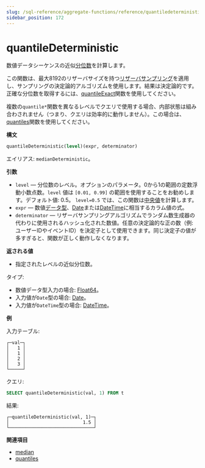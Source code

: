 ```yaml
---
slug: /sql-reference/aggregate-functions/reference/quantiledeterministic
sidebar_position: 172
---
```


# quantileDeterministic

数値データシーケンスの近似[分位数](https://ja.wikipedia.org/wiki/分位数)を計算します。

この関数は、最大8192のリザーバサイズを持つ[リザーバサンプリング](https://ja.wikipedia.org/wiki/リザーバサンプリング)を適用し、サンプリングの決定論的アルゴリズムを使用します。結果は決定論的です。正確な分位数を取得するには、[quantileExact](../../../sql-reference/aggregate-functions/reference/quantileexact.md#quantileexact)関数を使用してください。

複数の`quantile*`関数を異なるレベルでクエリで使用する場合、内部状態は組み合わされません（つまり、クエリは効率的に動作しません）。この場合は、[quantiles](../../../sql-reference/aggregate-functions/reference/quantiles.md#quantiles)関数を使用してください。

**構文**

``` sql
quantileDeterministic(level)(expr, determinator)
```

エイリアス: `medianDeterministic`。

**引数**

- `level` — 分位数のレベル。オプションのパラメータ。0から1の範囲の定数浮動小数点数。`level` 値は `[0.01, 0.99]` の範囲を使用することをお勧めします。デフォルト値: 0.5。 `level=0.5` では、この関数は[中央値](https://ja.wikipedia.org/wiki/中央値)を計算します。
- `expr` — 数値[データ型](../../../sql-reference/data-types/index.md#data_types)、[Date](../../../sql-reference/data-types/date.md)または[DateTime](../../../sql-reference/data-types/datetime.md)に相当するカラム値の式。
- `determinator` — リザーバサンプリングアルゴリズムでランダム数生成器の代わりに使用されるハッシュ化された数値。任意の決定論的な正の数（例: ユーザーIDやイベントID）を決定子として使用できます。同じ決定子の値が多すぎると、関数が正しく動作しなくなります。

**返される値**

- 指定されたレベルの近似分位数。

タイプ:

- 数値データ型入力の場合: [Float64](../../../sql-reference/data-types/float.md)。
- 入力値が`Date`型の場合: [Date](../../../sql-reference/data-types/date.md)。
- 入力値が`DateTime`型の場合: [DateTime](../../../sql-reference/data-types/datetime.md)。

**例**

入力テーブル:

``` text
┌─val─┐
│   1 │
│   1 │
│   2 │
│   3 │
└─────┘
```

クエリ:

``` sql
SELECT quantileDeterministic(val, 1) FROM t
```

結果:

``` text
┌─quantileDeterministic(val, 1)─┐
│                           1.5 │
└───────────────────────────────┘
```

**関連項目**

- [median](../../../sql-reference/aggregate-functions/reference/median.md#median)
- [quantiles](../../../sql-reference/aggregate-functions/reference/quantiles.md#quantiles)
